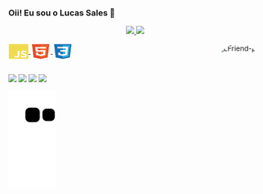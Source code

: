 ### Oii! Eu sou o Lucas Sales 👋
<div align="center">
  <a href="https://github.com/lfriiend">
  <img height="180em" src="https://github-readme-stats.vercel.app/api?username=lfriiend&show_icons=true&theme=dark&include_all_commits=true&count_private=true"/>
  <img height="180em" src="https://github-readme-stats.vercel.app/api/top-langs/?username=lfriiend&layout=compact&langs_count=7&theme=dark"/>
</div>
  
  <div style="display: inline_block"><br>
  <img align="center" alt="Lucas-Js" height="30" width="40" src="https://raw.githubusercontent.com/devicons/devicon/master/icons/javascript/javascript-plain.svg">
  <img align="center" alt="Lucas-HTML" height="30" width="40" src="https://raw.githubusercontent.com/devicons/devicon/master/icons/html5/html5-original.svg">
  <img align="center" alt="Lucas-CSS" height="30" width="40" src="https://raw.githubusercontent.com/devicons/devicon/master/icons/css3/css3-original.svg">
  <img align="right" alt="LFriend-pic" height="150" style="border-radius:50px;" src="https://media.discordapp.net/attachments/846274310615465985/978869026619027526/2ac.jpg">
</div>
  
  ##
  
  <div> 
  <a href="https://instagram.com/nao_eo_lucas" target="_blank"><img src="https://img.shields.io/badge/-Instagram-%23E4405F?style=for-the-badge&logo=instagram&logoColor=white" target="_blank"></a>
 <a href="https://discord.gg/WmzdadBQ" target="_blank"><img src="https://img.shields.io/badge/Discord-7289DA?style=for-the-badge&logo=discord&logoColor=white" target="_blank"></a> 
  <a href = "mailto:lucas.salles.oliveira@gmail.com"><img src="https://img.shields.io/badge/-Gmail-%23333?style=for-the-badge&logo=gmail&logoColor=white" target="_blank"></a>
  <a href="https://www.linkedin.com/in/lucas-sales-oliveira-4b58073b/" target="_blank"><img src="https://img.shields.io/badge/-LinkedIn-%230077B5?style=for-the-badge&logo=linkedin&logoColor=white" target="_blank"></a> 
 
  ![Snake animation](https://github.com/lfriiend/lfriiend/blob/output/github-contribution-grid-snake.svg)
 
</div>
